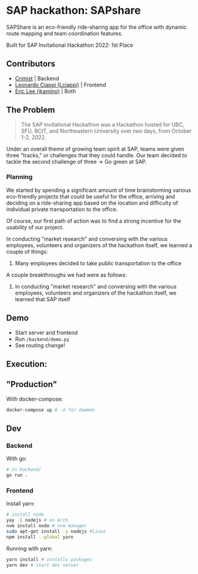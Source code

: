# SAP hackathon: SAPshare

SAPShare is an eco-friendly ride-sharing app for the office with dynamic route mapping and team coordination features. 

Built for SAP Invitational Hackathon 2022: 1st Place

<!-- ## <u>Table of Contents</u> -->
## Contributors
* [Crimist](https://github.com/crimist) | Backend
* [Leonardo Ciappi (Lciappi)](https://github.com/Lciappi) | Frontend
* [Eric Lee (ikamino)](https://github.com/ikamino) | Both

## The Problem

> The SAP Invitational Hackathon was a Hackathon hosted for UBC, SFU, BCIT, and Northeastern University over two days, from October 1-2, 2022. 

Under an overall theme of growing team spirit at SAP, teams were given three "tracks," or challenges that they could handle. Our team decided to tackle the second challenge of three -> Go green at SAP. 

### Planning

We started by spending a significant amount of time brainstorming various eco-friendly projects that could be useful for the office, arriving and deciding on a ride-sharing app based on the location and difficulty of individual private transportation to the office. 

Of course, our first path of action was to find a strong incentive for the usability of our project.

In conducting "market research" and conversing with the various employees, volunteers and organizers of the hackathon itself, we learned a couple of things:
1. Many employees decided to take public transportation to the office 

A couple breakthroughs we had were as follows: 
1. In conducting "market research" and conversing with the various employees, volunteers and organizers of the hackathon itself, we learned that SAP itself 

## Demo

* Start server and frontend
* Run `/backend/demo.py`
* See routing change!

## Execution:

## "Production"

With docker-compose:

```sh
docker-compose up # -d for daemon
```

## Dev

### Backend

With go:

```sh
# in backend/
go run .
```

### Frontend

Install yarn:

```sh
# install node
yay -S nodejs # on Arch 
nvm install node # nvm manager
sudo apt-get install -y nodejs #linux
npm install --global yarn
```

Running with yarn:

```sh
yarn install # installs packages
yarn dev # start dev server
```

